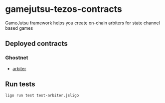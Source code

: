 # gamejutsu-tezos-contracts
GameJutsu framework helps you create on-chain arbiters for state channel based games

## Deployed contracts
### Ghostnet
* [arbiter](https://ghostnet.tzkt.io/KT1UhzvTeMbc3jcSCMjvosicfGAhbQBfQDZP)


## Run tests
```shell
ligo run test test-arbiter.jsligo
```
